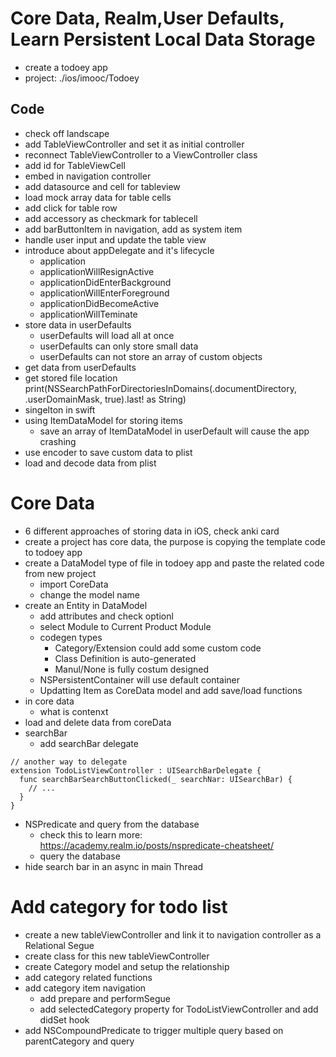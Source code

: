 # Core Data, Realm,User Defaults, Learn Persistent Local Data Storage
- create a todoey app
- project: ./ios/imooc/Todoey

## Code
- check off landscape
- add TableViewController and set it as initial controller
- reconnect TableViewController to a ViewController class
- add id for TableViewCell
- embed in navigation controller
- add datasource and cell for tableview
- load mock array data for table cells
- add click for table row
- add accessory as checkmark for tablecell
- add barButtonItem in navigation, add as system item
- handle user input and update the table view
- introduce about appDelegate and it's lifecycle
  - application
  - applicationWillResignActive
  - applicationDidEnterBackground
  - applicationWillEnterForeground
  - applicationDidBecomeActive
  - applicationWillTeminate
- store data in userDefaults
  - userDefaults will load all at once
  - userDefaults can only store small data
  - userDefaults can not store an array of custom objects
- get data from userDefaults
- get stored file location
  print(NSSearchPathForDirectoriesInDomains(.documentDirectory, .userDomainMask, true).last! as String)
- singelton in swift
- using ItemDataModel for storing items
  - save an array of ItemDataModel in userDefault will cause the app crashing
- use encoder to save custom data to plist
- load and decode data from plist

# Core Data
- 6 different approaches of storing data in iOS, check anki card
- create a project has core data, the purpose is copying the template code to todoey app
- create a DataModel type of file in todoey app and paste the related code from new project
  - import CoreData
  - change the model name
- create an Entity in DataModel
  - add attributes and check optionl
  - select Module to Current Product Module
  - codegen types
    - Category/Extension could add some custom code
    - Class Definition is auto-generated
    - Manul/None is fully costum designed
  - NSPersistentContainer will use default container
  - Updatting Item as CoreData model and add save/load functions
- in core data
  - what is contenxt
- load and delete data from coreData
- searchBar
  - add searchBar delegate
```swfit
// another way to delegate
extension TodoListViewController : UISearchBarDelegate {
  func searchBarSearchButtonClicked(_ searchNar: UISearchBar) {
    // ...
  }
}

```
  - NSPredicate and query from the database
    - check this to learn more: https://academy.realm.io/posts/nspredicate-cheatsheet/
    - query the database
  - hide search bar in an async in main Thread

# Add category for todo list
- create a new tableViewController and link it to navigation controller as a Relational Segue
- create class for this new tableViewController
- create Category model and setup the relationship
- add category related functions
- add category item navigation
  - add prepare and performSegue
  - add selectedCategory property for TodoListViewController and add didSet hook
- add NSCompoundPredicate to trigger multiple query based on parentCategory and query

<!-- start from 248 -->
